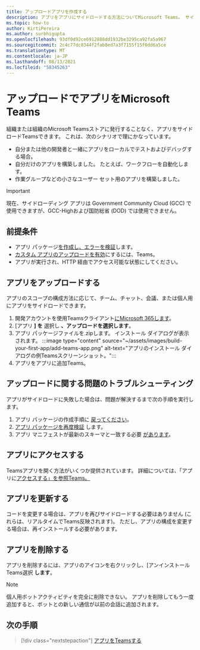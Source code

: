 ```yaml
---
title: アップロードアプリを作成する
description: アプリをアプリにサイドロードする方法についてMicrosoft Teams。 サイドローディングは、開発中にアプリをテストおよびデバッグする場合に一般的です。
ms.topic: how-to
author: KirtiPereira
ms.author: surbhigupta
ms.openlocfilehash: 93df0d92ce6912888dd1932be3295ca92fa5a967
ms.sourcegitcommit: 2c4c77dc8344f2fab8ed7a3f7155f15f0dd6a5ce
ms.translationtype: MT
ms.contentlocale: ja-JP
ms.lasthandoff: 08/13/2021
ms.locfileid: "58345263"
---
```

# <a name="upload-your-app-in-microsoft-teams"></a>アップロードでアプリをMicrosoft Teams

組織または組織のMicrosoft Teamsストアに発行することなく、アプリをサイドロードTeamsできます。 これは、次のシナリオで理にかなっています。

* 自分または他の開発者と一緒にアプリをローカルでテストおよびデバッグする場合。
* 自分だけのアプリを構築しました。 たとえば、ワークフローを自動化します。
* 作業グループなどの小さなユーザー セット用のアプリを構築しました。

> [!IMPORTANT]
> 現在、サイドローディング アプリは Government Community Cloud (GCC) で使用できますが、GCC-Highおよび国防総省 (DOD) では使用できません。

## <a name="prerequisites"></a>前提条件

* アプリ パッケージ[を作成し、](~/concepts/build-and-test/apps-package.md)[エラーを検証](https://dev.teams.microsoft.com/appvalidation.html)します。
* [カスタム アプリのアップロードを有効](~/concepts/build-and-test/prepare-your-o365-tenant.md#enable-custom-teams-apps-and-turn-on-custom-app-uploading)にするには、Teams。
* アプリが実行され、HTTP 経由でアクセス可能な状態にしてください。

## <a name="upload-your-app"></a>アプリをアップロードする

アプリのスコープの構成方法に応じて、チーム、チャット、会議、または個人用にアプリをサイドロードできます。

1. 開発アカウントを使用Teamsクライアント[にMicrosoft 365します](~/build-your-first-app/build-and-run.md#prerequisites)。
1. [アプリ **] を** 選択し **、アップロードを選択します**。
1. アプリ パッケージファイルを.zipします。 インストール ダイアログが表示されます。
:::image type="content" source="~/assets/images/build-your-first-app/add-teams-app.png" alt-text="アプリのインストール ダイアログの例Teamsスクリーンショット。":::
1. アプリをアプリに追加Teams。

## <a name="troubleshoot-upload-issues"></a>アップロードに関する問題のトラブルシューティング

アプリがサイドロードに失敗した場合は、問題が解決するまで次の手順を実行します。

1. アプリ パッケージの作成手順に [戻ってください](../../concepts/build-and-test/apps-package.md)。
1. [アプリ パッケージを再度検証](https://dev.teams.microsoft.com/appvalidation.html) します。
1. アプリ マニフェストが最新のスキーマと一致する必要 [があります](../../resources/schema/manifest-schema.md)。

## <a name="access-your-app"></a>アプリにアクセスする

Teamsアプリを開く方法がいくつか提供されています。 詳細については、「アプリに[アクセスする」を参照Teams。](https://support.microsoft.com/office/access-your-apps-in-teams-0758cb09-9e85-40e7-a974-51df7734646a)

## <a name="update-your-app"></a>アプリを更新する

コードを変更する場合は、アプリを再びサイドロードする必要はありません (これらは、リアルタイムでTeams反映されます)。 ただし、アプリの構成を変更する場合は、再インストールする必要があります。

## <a name="remove-your-app"></a>アプリを削除する

アプリを削除するには、アプリのアイコンを右クリックし、[アンインストールTeams選択 **します**。

> [!NOTE]
> 個人用ボットアクティビティを完全に削除できない。 アプリを削除してもう一度追加すると、ボットとの新しい通信が以前の会話に追加されます。

## <a name="next-step"></a>次の手順

> [!div class="nextstepaction"]
> [アプリをTeamsする](https://support.microsoft.com/office/apps-and-services-cc1fba57-9900-4634-8306-2360a40c665b?ui=en-us&rs=en-us&ad=us)
